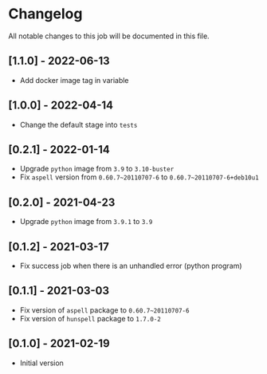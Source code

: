 # Changelog
All notable changes to this job will be documented in this file.

## [1.1.0] - 2022-06-13
* Add docker image tag in variable 

## [1.0.0] - 2022-04-14
* Change the default stage into `tests`

## [0.2.1] - 2022-01-14
* Upgrade `python` image from `3.9` to `3.10-buster`
* Fix `aspell` version from `0.60.7~20110707-6` to `0.60.7~20110707-6+deb10u1`

## [0.2.0] - 2021-04-23
* Upgrade `python` image from `3.9.1` to `3.9`

## [0.1.2] - 2021-03-17
* Fix success job when there is an unhandled error (python program)

## [0.1.1] - 2021-03-03
* Fix version of `aspell` package to `0.60.7~20110707-6`
* Fix version of `hunspell` package to `1.7.0-2`

## [0.1.0] - 2021-02-19
* Initial version